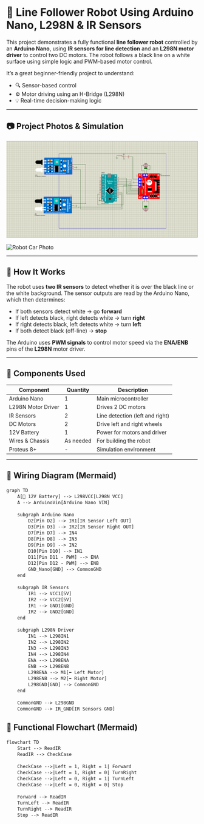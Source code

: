 # 🤖 Line Follower Robot Using Arduino Nano, L298N & IR Sensors

This project demonstrates a fully functional **line follower robot** controlled by an **Arduino Nano**, using **IR sensors for line detection** and an **L298N motor driver** to control two DC motors. The robot follows a black line on a white surface using simple logic and PWM-based motor control.

It’s a great beginner-friendly project to understand:
- 🔍 Sensor-based control
- ⚙️ Motor driving using an H-Bridge (L298N)
- 💡 Real-time decision-making logic

---

## 📷 Project Photos & Simulation

![Proteus Schematic](./image/line_follower_connection.png
)

![Robot Car Photo](./images/robot_car_photo.jpg)

---

## 🧠 How It Works

The robot uses **two IR sensors** to detect whether it is over the black line or the white background. The sensor outputs are read by the Arduino Nano, which then determines:

- If both sensors detect white → go **forward**
- If left detects black, right detects white → turn **right**
- If right detects black, left detects white → turn **left**
- If both detect black (off-line) → **stop**

The Arduino uses **PWM signals** to control motor speed via the **ENA/ENB** pins of the **L298N** motor driver.

---

## 🧱 Components Used

| Component         | Quantity | Description                       |
|------------------|----------|-----------------------------------|
| Arduino Nano     | 1        | Main microcontroller              |
| L298N Motor Driver | 1        | Drives 2 DC motors                |
| IR Sensors       | 2        | Line detection (left and right)   |
| DC Motors        | 2        | Drive left and right wheels       |
| 12V Battery      | 1        | Power for motors and driver       |
| Wires & Chassis  | As needed | For building the robot            |
| Proteus 8+       | -        | Simulation environment            |

---

## 📡 Wiring Diagram (Mermaid)

```mermaid
graph TD
    A[🔋 12V Battery] --> L298VCC[L298N VCC]
    A --> ArduinoVin[Arduino Nano VIN]

    subgraph Arduino Nano
        D2[Pin D2] --> IR1[IR Sensor Left OUT]
        D3[Pin D3] --> IR2[IR Sensor Right OUT]
        D7[Pin D7] --> IN4
        D8[Pin D8] --> IN3
        D9[Pin D9] --> IN2
        D10[Pin D10] --> IN1
        D11[Pin D11 - PWM] --> ENA
        D12[Pin D12 - PWM] --> ENB
        GND_Nano[GND] --> CommonGND
    end

    subgraph IR Sensors
        IR1 --> VCC1[5V]
        IR2 --> VCC2[5V]
        IR1 --> GND1[GND]
        IR2 --> GND2[GND]
    end

    subgraph L298N Driver
        IN1 --> L298IN1
        IN2 --> L298IN2
        IN3 --> L298IN3
        IN4 --> L298IN4
        ENA --> L298ENA
        ENB --> L298ENB
        L298ENA --> M1[⬅️ Left Motor]
        L298ENB --> M2[➡️ Right Motor]
        L298GND[GND] --> CommonGND
    end

    CommonGND --> L298GND
    CommonGND --> IR_GND[IR Sensors GND]
```
## 🧠 Functional Flowchart (Mermaid)

```mermaid
flowchart TD
    Start --> ReadIR
    ReadIR --> CheckCase

    CheckCase -->|Left = 1, Right = 1| Forward
    CheckCase -->|Left = 1, Right = 0| TurnRight
    CheckCase -->|Left = 0, Right = 1| TurnLeft
    CheckCase -->|Left = 0, Right = 0| Stop

    Forward --> ReadIR
    TurnLeft --> ReadIR
    TurnRight --> ReadIR
    Stop --> ReadIR


```
